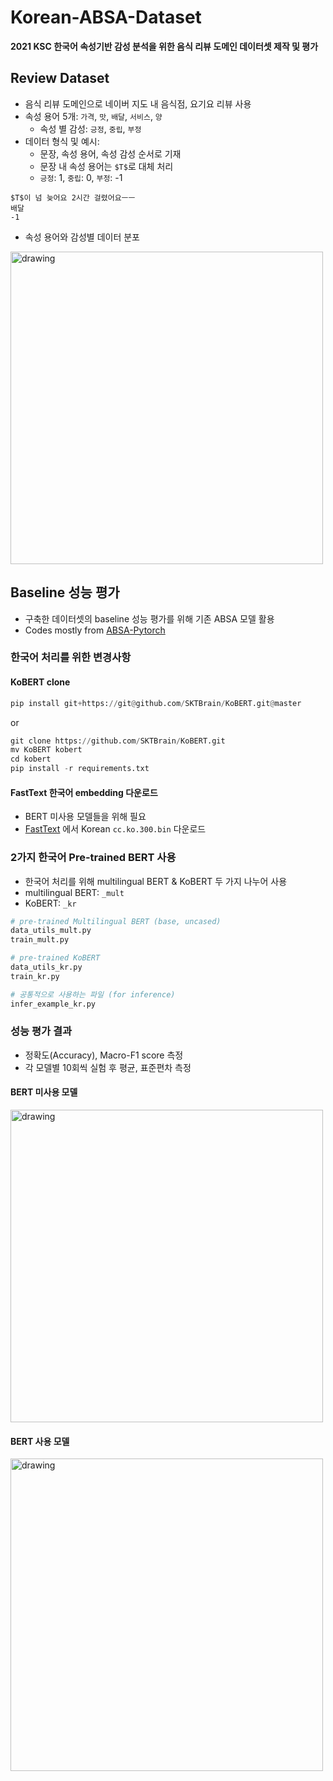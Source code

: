 # Korean-ABSA-Dataset
**2021 KSC 한국어 속성기반 감성 분석을 위한 음식 리뷰 도메인 데이터셋 제작 및 평가**

## Review Dataset
- 음식 리뷰 도메인으로 네이버 지도 내 음식점, 요기요 리뷰 사용
- 속성 용어 5개: `가격`, `맛`, `배달`, `서비스`, `양`
  - 속성 별 감성: `긍정`, `중립`, `부정`
- 데이터 형식 및 예시:
  - 문장, 속성 용어, 속성 감성 순서로 기재
  - 문장 내 속성 용어는 `$T$`로 대체 처리 
  - `긍정`: 1, `중립`: 0, `부정`: -1
```
$T$이 넘 늦어요 2시간 걸렸어요ㅡㅡ
배달
-1
```
- 속성 용어와 감성별 데이터 분포
<img src="https://user-images.githubusercontent.com/38764035/146960812-37bd6b45-3d6b-44aa-8648-fab51a1511d3.png" alt="drawing" width="500"/>

## Baseline 성능 평가
- 구축한 데이터셋의 baseline 성능 평가를 위해 기존 ABSA 모델 활용
- Codes mostly from [ABSA-Pytorch](https://github.com/songyouwei/ABSA-PyTorch)

### 한국어 처리를 위한 변경사항
#### KoBERT clone 
```python
pip install git+https://git@github.com/SKTBrain/KoBERT.git@master
```
or
```python
git clone https://github.com/SKTBrain/KoBERT.git
mv KoBERT kobert
cd kobert
pip install -r requirements.txt
```
#### FastText 한국어 embedding 다운로드
- BERT 미사용 모델들을 위해 필요
- [FastText](https://fasttext.cc/docs/en/crawl-vectors.html) 에서 Korean ```cc.ko.300.bin``` 다운로드

### 2가지 한국어 Pre-trained BERT 사용
- 한국어 처리를 위해 multilingual BERT & KoBERT 두 가지 나누어 사용
- multilingual BERT: `_mult`
- KoBERT: `_kr`
``` python
# pre-trained Multilingual BERT (base, uncased)
data_utils_mult.py
train_mult.py

# pre-trained KoBERT
data_utils_kr.py
train_kr.py

# 공통적으로 사용하는 파일 (for inference)
infer_example_kr.py
```

### 성능 평가 결과
- 정확도(Accuracy), Macro-F1 score 측정
- 각 모델별 10회씩 실험 후 평균, 표준편차 측정

#### BERT 미사용 모델
<img src="https://user-images.githubusercontent.com/38764035/146962735-9df5de4d-8a94-4772-8daa-db683160aa52.png" alt="drawing" width="500"/>

#### BERT 사용 모델
<img src="https://user-images.githubusercontent.com/38764035/146962774-43e67712-8a4b-4a6a-b78a-ede7aa1649ea.png" alt="drawing" width="500"/>


